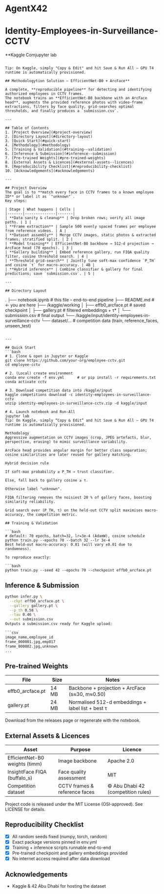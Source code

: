 # AgentX42
# Identity-Employees-in-Surveillance-CCTV  
**Kaggle Comjupyter lab
```

Tip: On Kaggle, simply "Copy & Edit" and hit Save & Run All – GPU T4 runtime is automatically provisioned.

## Methodologytion Solution – EfficientNet-B0 + ArcFace**

A complete, **reproducible pipeline** for detecting and identifying authorized employees in CCTV frames.  
The notebook trains an **EfficientNet-B0 backbone with an ArcFace head**, augments the provided reference photos with video-frame extractions, filters by face quality, grid-searches optimal thresholds, and finally produces a `submission.csv`.

---

## Table of Contents
1. [Project Overview](#project-overview)  
2. [Directory Layout](#directory-layout)  
3. [Quick Start](#quick-start)  
4. [Methodology](#methodology)  
5. [Training & Validation](#training--validation)  
6. [Inference & Submission](#inference--submission)  
7. [Pre-trained Weights](#pre-trained-weights)  
8. [External Assets & Licences](#external-assets--licences)  
9. [Reproducibility Checklist](#reproducibility-checklist)  
10. [Acknowledgements](#acknowledgements)  

---

## Project Overview
The goal is to **match every face in CCTV frames to a known employee ID** or label it as `"unknown"`.  
Key steps:

| Stage | What happens | Cells |
|-------|--------------|-------|
| **Data sanity & cleanup** | Drop broken rows; verify all image paths. | 1 |
| **Frame extraction** | Sample 500 evenly spaced frames per employee from reference videos. | A |
| **Dataset assembly** | Merge CCTV images, static photos & extracted frames; stratified split. | 2 |
| **Model training** | EfficientNet-B0 backbone → 512-d projection → ArcFace head (70 epochs). | 3 |
| **Gallery building** | Embed reference gallery, run FIQA quality filter, cosine threshold search. | 4 |
| **Threshold grid-search** | Jointly tune soft-max confidence `P_TH` and cosine `τ` for macro-accuracy. | 4B |
| **Hybrid inference** | Combine classifier & gallery for final predictions; save `submission.csv`. | 5 |

---

## Directory Layout
```
.
├── notebook.ipynb # this file – end-to-end pipeline
├── README.md # ← you are here
├── /kaggle/working
│   ├── effb0_arcface.pt # saved checkpoint
│   ├── gallery.pt # filtered embeddings + τ*
│   └── submission.csv # final output
└── /kaggle/input/identity-employees-in-surveillance-cctv
    └── dataset/… # competition data (train, reference_faces, unseen_test)
```

---

## Quick Start
```bash
# 1. Clone & open in Jupyter or Kaggle
git clone https://github.com/your-org/employee-cctv.git
cd employee-cctv

# 2. (Local) create environment
conda env create -f env.yml      # or pip install -r requirements.txt
conda activate cctv

# 3. Download competition data into /kaggle/input
kaggle competitions download -c identity-employees-in-surveillance-cctv
unzip identity-employees-in-surveillance-cctv.zip -d kaggle/input

# 4. Launch notebook and Run-All
jupyter lab
Tip: On Kaggle, simply “Copy & Edit” and hit Save & Run All – GPU T4 runtime is automatically provisioned.

Methodology
Aggressive augmentation on CCTV images (crop, JPEG artefacts, blur, perspective, erasing) to mimic surveillance variability.

ArcFace head provides angular margin for better class separation; cosine similarities are later reused for gallery matching.

Hybrid decision rule

If soft-max probability ≥ P_TH → trust classifier.

Else, fall back to gallery cosine ≥ τ.

Otherwise label "unknown".

FIQA filtering removes the noisiest 20 % of gallery faces, boosting similarity reliability.

Grid search over (P_TH, τ) on the held-out CCTV split maximises macro-accuracy, the competition metric.

## Training & Validation

```bash
# default: 70 epochs, batch=32, lr=3e-4 (AdamW), cosine schedule
python train.py --epochs 70 --batch 32 --lr 3e-4
Best held-out macro-accuracy: 0.81 (will vary ±0.01 due to randomness).

To reproduce exactly:

```bash
python train.py --seed 42 --epochs 70 --checkpoint effb0_arcface.pt
```

## Inference & Submission

```bash
python infer.py \
  --ckpt effb0_arcface.pt \
  --gallery gallery.pt \
  --p_th 0.58 \
  --tau 0.46 \
  --out submission.csv
Outputs a submission.csv ready for Kaggle upload:

```csv
image_name,employee_id
frame_000001.jpg,emp017
frame_000002.jpg,unknown
...
```
## Pre-trained Weights

| File | Size | Notes |
|------|------|-------|
| effb0_arcface.pt | 14 MB | Backbone + projection + ArcFace (s≈30, m≈0.50) |
| gallery.pt | 24 MB | Normalised 512-d embeddings + label list + best τ |

Download from the releases page or regenerate with the notebook.

## External Assets & Licences

| Asset | Purpose | Licence |
|-------|---------|---------|
| EfficientNet-B0 weights (timm) | Image backbone | Apache 2.0 |
| InsightFace FIQA (buffalo_s) | Face quality assessment | MIT |
| Competition dataset | CCTV frames & reference faces | © Abu Dhabi 42 (competition rules) |

Project code is released under the MIT License (OSI-approved).
See LICENSE for details.

## Reproducibility Checklist

- [x] All random seeds fixed (numpy, torch, random)
- [x] Exact package versions pinned in env.yml
- [x] Training + inference scripts runnable end-to-end
- [x] Pre-trained checkpoint and gallery embeddings provided
- [x] No internet access required after data download

## Acknowledgements

- Kaggle & 42 Abu Dhabi for hosting the dataset

